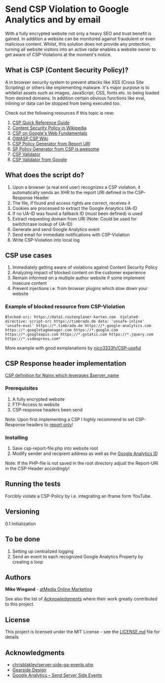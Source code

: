 # Send CSP Violation to Google Analytics and by email
With a fully encrypted website not only a heavy SEO and trust benefit is gained. In addition a website can be monitored against fraudulent or even malicious content. Whilst, this solution does not provide any protection, turning all website visitors into an active radar enables a website owner to get aware of CSP-Violations at the moment's notice.

## What is CSP (Content Security Policy)?
A in browser security system to prevent attacks like XSS (Cross Site Scripting) or others like implementing malware. It's major purpose is to whitelist assets such as images, JavaScript, CSS, fonts etc. to being loaded from desired domains. In addition certain obvious functions like eval, inlining or data can be stopped from being executed too.

Check out the following resources if this topic is new:
1. [CSP Quick Reference Guide](https://content-security-policy.com/)
2. [Content Security Policy in Wikipedia](https://de.wikipedia.org/wiki/Content_Security_Policy)
3. [CSP on Google's Web Fundamentals](https://developers.google.com/web/fundamentals/security/csp/)
4. [OWASP CSP Wiki](https://www.owasp.org/index.php/Content_Security_Policy)
5. [CSP Policy Generator from Report URI](https://report-uri.io/home/generate)
6. [SP Policy Generator from CSP is awesome](http://cspisawesome.com/)
7. [CSP Validator](https://cspvalidator.org/#url=https://cspvalidator.org/)
8. [CSP Validator from Google](https://csp-evaluator.withgoogle.com/)

## What does the script do?
1. Upon a browser (a real end user) recognizes a CSP violation, it automatically sends an XHR to the report URI defined in the CSP-Response Header
2. The file, if found and access rights are correct, receives it
3. Cookies are processed to extract the Google Analytics UA-ID
4. If no UA-ID was found a fallback ID (must been defined) is used
5. Extract requesting domain from URI (Note: Could be used for switch/case lookup of UA-ID)
6. Generate and send Google Analytics event
7. Send email for immediate notifications with CSP-Violation
8. Write CSP-Violation into local log

## CSP use cases
1. Immediately getting aware of violations against Content Security Policy
2. Analyzing impact of blocked content on the customer experience
3. Remain informed on a multiple author website if some implement insecure content
4. Prevent injections i.e. from browser plugins which slow down your website

### Example of blocked resource from CSP-Violation
`Blocked-uri: https://data1.routenplaner-karten.com 
Violated-directive: script-src https://timbrado.de data: 'unsafe-inline' 'unsafe-eval' https://*.timbrado.de https://*.google-analytics.com https://*.googletagmanager.com https://*.google.com https://*.googleapis.com https://*.gstatic.com https://*.jquery.com https://*.videopress.com*`

More example with good exmplanations by [nico3333fr/CSP-useful](https://github.com/nico3333fr/CSP-useful/blob/master/csp-wtf/explained.md)


## CSP Response header implementation
[CSP definition for Nginx which leverages $server_name](https://gist.github.com/mikeg-de/e0eab64217d6c2c51a9dc890a6e107de.js)

### Prerequisites
1. A fully encrypted website
2. FTP-Access to website
3. CSP-response headers been send

Note: Upon first implementing a CSP I highly recommend to set CSP-Response headers to [report only](https://developer.mozilla.org/en-US/docs/Web/HTTP/Headers/Content-Security-Policy-Report-Only)!

### Installing
1. Save csp-report-file.php into website root
2. Modify sender and recipient address as well as the [Google Analytics ID](https://support.google.com/analytics/answer/7372977?hl=en)

Note: If the PHP-file is not saved in the root directory adjust the Report-URI in the CSP-Header accordingly!

## Running the tests
Forcibly violate a CSP-Policy by i.e. integrating an iframe form YouTube.

## Versioning
0.1 Initialization

## To be done
1. Setting up centralized logging
2. Send an event to each recognized Google Analytics Property by creating a loop

## Authors
**Mike Wiegand** - [atMedia Online Marketing](atmedia-marketing.com)

See also the list of [Acknowledgments](#cknowledgments) where their work greatly contributed to this project.

## License
This project is licensed under the MIT License - see the [LICENSE.md](LICENSE.md) file for details

## Acknowledgments
* [chrisblakley/server-side-ga-events.php](https://gist.github.com/chrisblakley/e1f3d79b6cecb463dd8a)
* [Gearside Design](https://gearside.com/using-server-side-google-analytics-sending-pageviews-event-tracking/)
* [Google Analytics – Send Server Side Events](https://developers.google.com/analytics/devguides/collection/protocol/v1/devguide#event)
